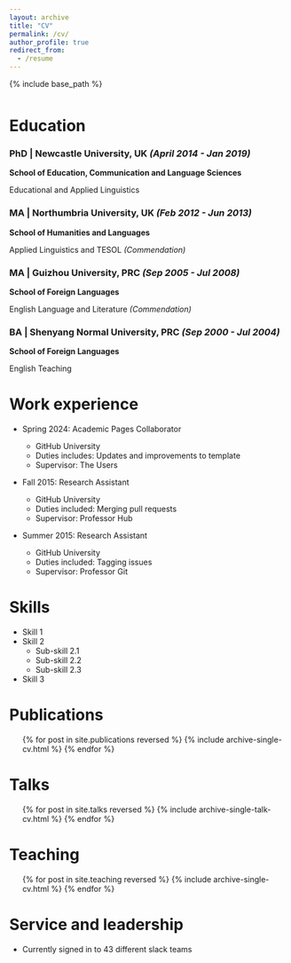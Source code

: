 ```yaml
---
layout: archive
title: "CV"
permalink: /cv/
author_profile: true
redirect_from:
  - /resume
---
```


{% include base_path %}
 <div style="margin-top: 50px;"></div> 


Education
======
### **PhD | Newcastle University, UK** *(April 2014 - Jan 2019)* <br>   

**School of Education, Communication and Language Sciences** 

Educational and Applied Linguistics  


### **MA | Northumbria University, UK** *(Feb 2012 - Jun 2013)* <br>  

**School of Humanities and Languages** 

Applied Linguistics and TESOL *(Commendation)*  

### **MA | Guizhou University, PRC** *(Sep 2005 - Jul 2008)* <br>

**School of Foreign Languages**   

English Language and Literature *(Commendation)*  

### **BA | Shenyang Normal University, PRC** *(Sep 2000 - Jul 2004)*  <br>

**School of Foreign Languages**   

English Teaching  

Work experience
======
* Spring 2024: Academic Pages Collaborator
  * GitHub University
  * Duties includes: Updates and improvements to template
  * Supervisor: The Users

* Fall 2015: Research Assistant
  * GitHub University
  * Duties included: Merging pull requests
  * Supervisor: Professor Hub

* Summer 2015: Research Assistant
  * GitHub University
  * Duties included: Tagging issues
  * Supervisor: Professor Git
  
Skills
======
* Skill 1
* Skill 2
  * Sub-skill 2.1
  * Sub-skill 2.2
  * Sub-skill 2.3
* Skill 3

Publications
======
  <ul>{% for post in site.publications reversed %}
    {% include archive-single-cv.html %}
  {% endfor %}</ul>
  
Talks
======
  <ul>{% for post in site.talks reversed %}
    {% include archive-single-talk-cv.html  %}
  {% endfor %}</ul>
  
Teaching
======
  <ul>{% for post in site.teaching reversed %}
    {% include archive-single-cv.html %}
  {% endfor %}</ul>
  
Service and leadership
======
* Currently signed in to 43 different slack teams
